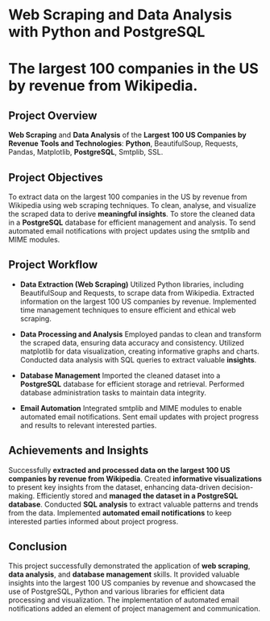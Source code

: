 # Web Scraping and Data Analysis with Python and PostgreSQL
# The largest 100 companies in the US by revenue from Wikipedia.

## Project Overview

**Web Scraping** and **Data Analysis** of the **Largest 100 US Companies by Revenue**
**Tools and Technologies**: **Python**, BeautifulSoup, Requests, Pandas, Matplotlib, **PostgreSQL**, Smtplib, SSL.

## Project Objectives

To extract data on the largest 100 companies in the US by revenue from Wikipedia using web scraping techniques.
To clean, analyse, and visualize the scraped data to derive **meaningful insights**.
To store the cleaned data in a **PostgreSQL** database for efficient management and analysis.
To send automated email notifications with project updates using the smtplib and MIME modules.

## Project Workflow

- **Data Extraction (Web Scraping)**
Utilized Python libraries, including BeautifulSoup and Requests, to scrape data from Wikipedia.
Extracted information on the largest 100 US companies by revenue.
Implemented time management techniques to ensure efficient and ethical web scraping.

- **Data Processing and Analysis**
Employed pandas to clean and transform the scraped data, ensuring data accuracy and consistency.
Utilized matplotlib for data visualization, creating informative graphs and charts.
Conducted data analysis with SQL queries to extract valuable **insights**.

- **Database Management**
Imported the cleaned dataset into a **PostgreSQL** database for efficient storage and retrieval.
Performed database administration tasks to maintain data integrity.

- **Email Automation**
Integrated smtplib and MIME modules to enable automated email notifications.
Sent email updates with project progress and results to relevant interested parties.

## Achievements and Insights

Successfully **extracted and processed data on the largest 100 US companies by revenue from Wikipedia**.
Created **informative visualizations** to present key insights from the dataset, enhancing data-driven decision-making.
Efficiently stored and **managed the dataset in a PostgreSQL database**.
Conducted **SQL analysis** to extract valuable patterns and trends from the data.
Implemented **automated email notifications** to keep interested parties informed about project progress.

## Conclusion

This project successfully demonstrated the application of **web scraping**, **data analysis**, and **database management** skills. 
It provided valuable insights into the largest 100 US companies by revenue and showcased the use of PostgreSQL, Python and various libraries for efficient data processing and visualization. The implementation of automated email notifications added an element of project management and communication.
